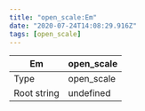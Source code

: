 ```yaml
---
title: "open_scale:Em"
date: "2020-07-24T14:08:29.916Z"
tags: [open_scale]
---
```


|Em|open_scale|
|---|---|
|Type|open_scale|
|Root string|undefined|

